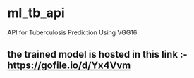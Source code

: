 # ml_tb_api
API for Tuberculosis Prediction Using VGG16
## the trained model is hosted in this link :- https://gofile.io/d/Yx4Vvm

